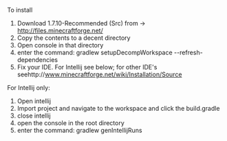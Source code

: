 To install  

1. Download 1.7.10-Recommended (Src) from -> http://files.minecraftforge.net/
2. Copy the contents to a decent directory
3. Open console in that directory
4. enter the command: gradlew setupDecompWorkspace --refresh-dependencies
5. Fix your IDE. For Intellij see below; for other IDE's seehttp://www.minecraftforge.net/wiki/Installation/Source


For Intellij only:

1. Open intellij
2. Import project and navigate to the workspace and click the build.gradle
3. close intellij
4. open the console in the root directory
5. enter the command: gradlew genIntellijRuns